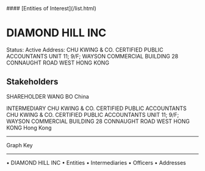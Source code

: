 <link rel="stylesheet" type="text/css" href="../../assets/style.css">
#### [Entities of Interest](/list.html)

# DIAMOND HILL INC
Status: Active
Address: CHU KWING & CO. CERTIFIED PUBLIC ACCOUNTANTS UNIT 11; 9/F; WAYSON COMMERCIAL BUILDING 28 CONNAUGHT ROAD WEST HONG KONG

## Stakeholders
SHAREHOLDER
WANG BO
China


INTERMEDIARY
CHU KWING & CO. CERTIFIED PUBLIC ACCOUNTANTS
CHU KWING & CO. CERTIFIED PUBLIC ACCOUNTANTS UNIT 11; 9/F; WAYSON COMMERCIAL BUILDING 28 CONNAUGHT ROAD WEST HONG KONG
Hong Kong




---



<div class="legend">
Graph Key
<hr>
<span class="focus">• DIAMOND HILL INC</span>
<span class="entity">• Entities</span>
<span class="intermediary">• Intermediaries</span>
<span class="officer">• Officers</span>
<span class="address">• Addresses</span>
</div>


<img src="http://eoi-graphs.s3-website-eu-west-1.amazonaws.com/DIAMOND_HILL_INC.png" alt="">

